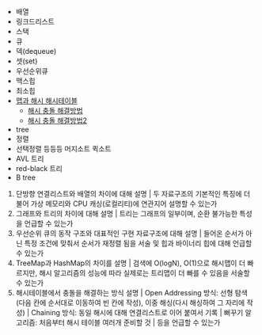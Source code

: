 
- 배열 
- 링크드리스트 
- 스택 
- 큐 
- 덱(dequeue)
- 셋(set)
- 우선순위큐 
- 맥스힙 
- 최소힙 
- [맵과 해시 해시테이블](https://www.youtube.com/watch?v=ZBu_slSH5Sk&list=PLcXyemr8ZeoR82N8uZuG9xVrFIfdnLd72&index=5) 
	- [해시 충돌 해결방법](https://www.youtube.com/watch?v=tEOkPaZXGOk&list=PLcXyemr8ZeoR82N8uZuG9xVrFIfdnLd72&index=26) 
	- [해시 충돌 해결방법2](https://www.youtube.com/watch?v=dKqv1mQotNU&list=PLcXyemr8ZeoR82N8uZuG9xVrFIfdnLd72&index=27) 
- tree
- 정렬
- 선택정렬 등등등 머지소트 퀵소트
- AVL 트리
- red-black 트리
- B tree


1. 단방향 연결리스트와 배열의 차이에 대해 설명 | 두 자료구조의 기본적인 특징에 더불어 가상 메모리와 CPU 캐싱(로컬리티)에 연관지어 설명할 수 있는가
2. 그래프와 트리의 차이에 대해 설명 | 트리는 그래프의 일부이며, 순환 불가능한 특성을 언급할 수 있는가
3. 우선순위 큐의 동작 구조와 대표적인 구현 자료구조에 대해 설명 | 들어온 순서가 아닌 특정 조건에 맞춰서 순서가 재정렬 됨을 서술 및 힙과 바이너리 힙에 대해 언급할 수 있는가
4. TreeMap과 HashMap의 차이를 설명 | 검색에 O(logN), O(1)으로 해시맵이 더 빠르지만, 해시 알고리즘의 성능에 따라 실제로는 트리맵이 더 빠를 수 있음을 서술할 수 있는가
5. 해시테이블에서 충돌을 해결하는 방식 설명 | Open Addressing 방식: 선형 탐색(다음 칸에 순서대로 이동하여 빈 칸에 작성), 이중 해싱(다시 해싱하여 그 자리에 작성) | Chaining 방식: 동일 해시에 대해 연결리스트로 이어 붙여서 기록 | 뻐꾸기 알고리즘: 처음부터 해시 테이블 여러개 준비할 것 | 등을 언급할 수 있는가

